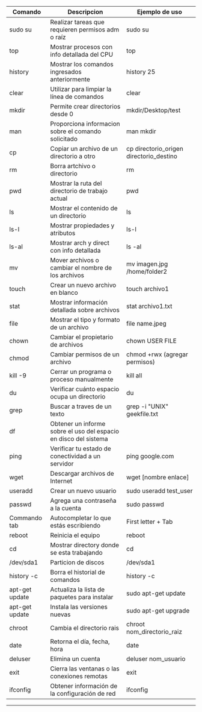| Comando              | Descripcion                                          | Ejemplo de uso                            |
| -------------------- | ---------------------------------------------------- | ----------------------------------------- |
| sudo su              | Realizar tareas que requieren permisos adm o raíz    | sudo su                                   |
| top                  | Mostrar procesos con info detallada del CPU          | top                                       |
| history              | Mostrar los comandos ingresados anteriormente        | history 25                                |
| clear                | Utilizar para limpiar la línea de comandos           | clear                                     |
| mkdir                | Permite crear directorios desde 0                    | mkdir/Desktop/test                        |
| man                  | Proporciona informacion sobre el comando solicitado  | man mkdir                                 |
| cp                   | Copiar un archivo de un directorio a otro            | cp directorio_origen directorio_destino   |
| rm                   | Borra artchivo o directorio                          | rm <nombre directorio>                    |
| pwd                  | Mostrar la ruta del directorio de trabajo actual     | pwd                                       |
| ls                   | Mostrar el contenido de un directorio                | ls                                        |
| ls-l                 | Mostrar propiedades y atributos                      | ls-l                                      |
| ls-al                | Mostrar arch y direct con info detallada             | ls -al                                    |
| mv                   | Mover archivos o  cambiar el nombre de los archivos  | mv imagen.jpg /home/folder2               |
| touch                | Crear un nuevo archivo en blanco                     | touch archivo1                            |
| stat                 | Mostrar información detallada sobre archivos         | stat archivo1.txt                                          |
| file                 | Mostrar el tipo y formato de un archivo              | file name.jpeg                            |
| chown                | Cambiar el propietario de archivos                   | chown USER FILE                           |
| chmod                | Cambiar permisos de un archivo                       | chmod +rwx (agregar permisos)             |
| kill -9              | Cerrar un programa o proceso manualmente             | kill all                                  |
| du                   | Verificar cuánto espacio ocupa un directorio         | du                                        |                                             
| grep                 | Buscar a traves de un texto                          | grep -i "UNIX" geekfile.txt               |
| df                   | Obtener un informe sobre el uso del espacio en disco del sistema                                 |
| ping                 | Verificar tu estado de conectividad a un servidor    | ping google.com                           |
| wget                 | Descargar archivos de Internet                       | wget [nombre enlace]                      |
| useradd              | Crear un nuevo usuario                               | sudo useradd test_user                    |
| passwd               | Agrega una contraseña a la cuenta                    | sudo passwd                               |
| Commando tab         | Autocompletar lo que estás escribiendo               | First letter + Tab                        |
| reboot               | Reinicia el equipo                                   | reboot                                    |
| cd                   | Mostrar directory donde se esta trabajando           | cd                                        |
| /dev/sda1            | Particion de discos                                  | /dev/sda1                                 |
| history -c           | Borra el historial de comandos                       | history -c                                |
| apt-get update       | Actualiza la lista de paquetes para instalar         | sudo apt-get update                       |
| apt-get update       | Instala las versiones nuevas                         | sudo apt-get upgrade                      |
| chroot               | Cambia el directorio rais                            | chroot nom_directorio_raiz                |
| date                 | Retorna el día, fecha, hora                          | date                                      |  
| deluser              | Elimina un cuenta                                    | deluser nom_usuario                       | 
| exit                 | Cierra las ventanas o las conexiones remotas         | exit                                      |   
| ifconfig             | Obtener información de la configuración de red       | ifconfig                                  |    
---------------------------------------------------------------------------------------------------------------------------
  
